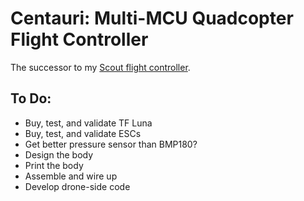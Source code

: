 # Centauri: Multi-MCU Quadcopter Flight Controller
The successor to my [Scout flight controller](https://github.com/TimHanewich/scout).

## To Do:
- Buy, test, and validate TF Luna
- Buy, test, and validate ESCs
- Get better pressure sensor than BMP180?
- Design the body
- Print the body
- Assemble and wire up
- Develop drone-side code
